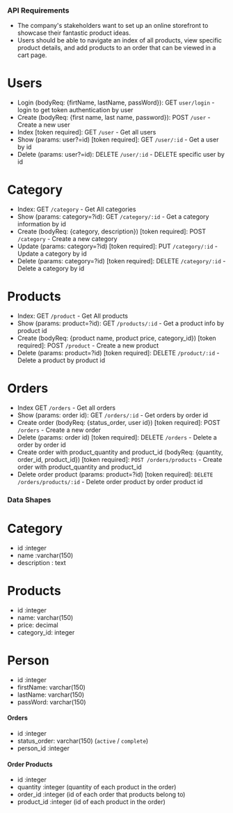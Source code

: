 ### API Requirements

- The company's stakeholders want to set up an online storefront to showcase their fantastic product ideas.
- Users should be able to navigate an index of all products, view specific product details, and add products to an order that can be viewed in a cart page.

# Users

- Login (bodyReq: {firtName, lastName, passWord}): GET `user/login` - login to get token authentication by user
- Create (bodyReq: {first name, last name, password}): POST `/user` - Create a new user
- Index [token required]: GET `/user` - Get all users
- Show (params: user?=id) [token required]: GET `/user/:id` - Get a user by id
- Delete (params: user?=id): DELETE `/user/:id` - DELETE specific user by id

# Category

- Index: GET `/category` - Get All categories
- Show (params: category=?id): GET `/category/:id` - Get a category information by id
- Create (bodyReq: {category, description}) [token required]: POST `/category` - Create a new category
- Update (params: category=?id) [token required]: PUT `/category/:id` - Update a category by id
- Delete (params: category=?id) [token required]: DELETE `/category/:id` - Delete a category by id

# Products

- Index: GET `/product` - Get All products
- Show (params: product=?id): GET `/products/:id` - Get a product info by product id
- Create (bodyReq: {product name, product price, category_id}) [token required]: POST `/product` - Create a new product
- Delete (params: product=?id) [token required]: DELETE `/product/:id` - Delete a product by product id

# Orders

- Index GET `/orders` - Get all orders
- Show (params: order id): GET `/orders/:id` - Get orders by order id
- Create order (bodyReq: {status_order, user id}) [token required]: POST `/orders` - Create a new order
- Delete (params: order id) [token required]: DELETE `/orders` - Delete a order by order id
- Create order with product_quantity and product_id (bodyReq: {quantity, order_id, product_id}) [token required]: `POST /orders/products` - Create order with product_quantity and product_id
- Delete order product (params: product=?id) [token required]: `DELETE /orders/products/:id` - Delete order product by order product id

### Data Shapes

# Category

- id :integer
- name :varchar(150)
- description : text

# Products

- id :integer
- name: varchar(150)
- price: decimal
- category_id: integer

# Person

- id :integer
- firstName: varchar(150)
- lastName: varchar(150)
- passWord: varchar(150)

#### Orders

- id :integer
- status_order: varchar(150) (`active` / `complete`)
- person_id :integer

#### Order Products

- id :integer
- quantity :integer (quantity of each product in the order)
- order_id :integer (id of each order that products belong to)
- product_id :integer (id of each product in the order)
